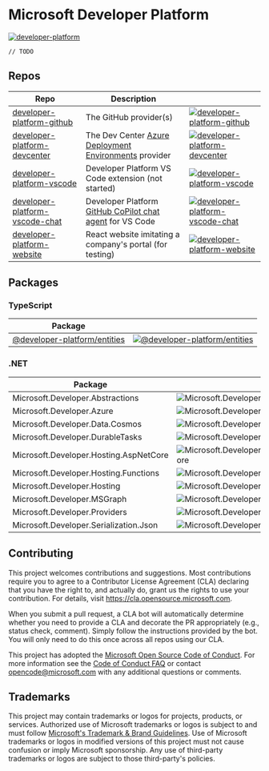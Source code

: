 # Microsoft Developer Platform

[![developer-platform](https://img.shields.io/github/v/release/microsoft/developer-platform?logo=github)](http://github.com/microsoft/developer-platform/releases)

`// TODO`

## Repos

| Repo                                                             | Description                                                              |                                                                                                                                                                                                         |
| ---------------------------------------------------------------- | ------------------------------------------------------------------------ | ------------------------------------------------------------------------------------------------------------------------------------------------------------------------------------------------------- |
| [developer-platform-github][developer-platform-github]           | The GitHub provider(s)                                                   | [![developer-platform-github](https://img.shields.io/github/v/release/microsoft/developer-platform-github?logo=github)](https://github.com/microsoft/developer-platform-github/releases)                |
| [developer-platform-devcenter][developer-platform-devcenter]     | The Dev Center [Azure Deployment Environments][ade] provider             | [![developer-platform-devcenter](https://img.shields.io/github/v/release/microsoft/developer-platform-devcenter?logo=github)](https://github.com/microsoft/developer-platform-devcenter/releases)       |
| [developer-platform-vscode][developer-platform-vscode]           | Developer Platform VS Code extension (not started)                       | [![developer-platform-vscode](https://img.shields.io/github/v/release/microsoft/developer-platform-vscode?logo=github)](https://github.com/microsoft/developer-platform-vscode/releases)                |
| [developer-platform-vscode-chat][developer-platform-vscode-chat] | Developer Platform [GitHub CoPilot chat agent][copilot-chat] for VS Code | [![developer-platform-vscode-chat](https://img.shields.io/github/v/release/microsoft/developer-platform-vscode-chat?logo=github)](https://github.com/microsoft/developer-platform-vscode-chat/releases) |
| [developer-platform-website][developer-platform-website]         | React website imitating a company's portal (for testing)                 | [![developer-platform-website](https://img.shields.io/github/v/release/microsoft/developer-platform-website?logo=github)](https://github.com/microsoft/developer-platform-website/releases)             |

## Packages

### TypeScript

| Package                                                                                    |                                                                                                                                                            |
| ------------------------------------------------------------------------------------------ | ---------------------------------------------------------------------------------------------------------------------------------------------------------- |
| [@developer-platform/entities](https://www.npmjs.com/package/@developer-platform/entities) | [![@developer-platform/entities](https://img.shields.io/npm/v/%40developer-platform/entities)](https://www.npmjs.com/package/@developer-platform/entities) |

### .NET

| Package                                |                                                                                                                                                                                   |
| -------------------------------------- | --------------------------------------------------------------------------------------------------------------------------------------------------------------------------------- |
| Microsoft.Developer.Abstractions       | ![Microsoft.Developer.Abstractions](https://img.shields.io/endpoint?url=https://msdevnuget.blob.core.windows.net/feed/badges/v/microsoft.developer.abstractions.json)             |
| Microsoft.Developer.Azure              | ![Microsoft.Developer.Azure](https://img.shields.io/endpoint?url=https://msdevnuget.blob.core.windows.net/feed/badges/v/microsoft.developer.azure.json)                           |
| Microsoft.Developer.Data.Cosmos        | ![Microsoft.Developer.Data.Cosmos](https://img.shields.io/endpoint?url=https://msdevnuget.blob.core.windows.net/feed/badges/v/microsoft.developer.data.cosmos.json)               |
| Microsoft.Developer.DurableTasks       | ![Microsoft.Developer.DurableTasks](https://img.shields.io/endpoint?url=https://msdevnuget.blob.core.windows.net/feed/badges/v/microsoft.developer.durabletasks.json)             |
| Microsoft.Developer.Hosting.AspNetCore | ![Microsoft.Developer.Hosting.AspNetCore](https://img.shields.io/endpoint?url=https://msdevnuget.blob.core.windows.net/feed/badges/v/microsoft.developer.hosting.aspnetcore.json) |
| Microsoft.Developer.Hosting.Functions  | ![Microsoft.Developer.Hosting.Functions](https://img.shields.io/endpoint?url=https://msdevnuget.blob.core.windows.net/feed/badges/v/microsoft.developer.hosting.functions.json)   |
| Microsoft.Developer.Hosting            | ![Microsoft.Developer.Hosting](https://img.shields.io/endpoint?url=https://msdevnuget.blob.core.windows.net/feed/badges/v/microsoft.developer.hosting.json)                       |
| Microsoft.Developer.MSGraph            | ![Microsoft.Developer.MSGraph](https://img.shields.io/endpoint?url=https://msdevnuget.blob.core.windows.net/feed/badges/v/microsoft.developer.msgraph.json)                       |
| Microsoft.Developer.Providers          | ![Microsoft.Developer.Providers](https://img.shields.io/endpoint?url=https://msdevnuget.blob.core.windows.net/feed/badges/v/microsoft.developer.providers.json)                   |
| Microsoft.Developer.Serialization.Json | ![Microsoft.Developer.Serialization.Json](https://img.shields.io/endpoint?url=https://msdevnuget.blob.core.windows.net/feed/badges/v/microsoft.developer.serialization.json.json) |

## Contributing

This project welcomes contributions and suggestions. Most contributions require you to agree to a
Contributor License Agreement (CLA) declaring that you have the right to, and actually do, grant us
the rights to use your contribution. For details, visit https://cla.opensource.microsoft.com.

When you submit a pull request, a CLA bot will automatically determine whether you need to provide
a CLA and decorate the PR appropriately (e.g., status check, comment). Simply follow the instructions
provided by the bot. You will only need to do this once across all repos using our CLA.

This project has adopted the [Microsoft Open Source Code of Conduct](https://opensource.microsoft.com/codeofconduct/).
For more information see the [Code of Conduct FAQ](https://opensource.microsoft.com/codeofconduct/faq/) or
contact [opencode@microsoft.com](mailto:opencode@microsoft.com) with any additional questions or comments.

## Trademarks

This project may contain trademarks or logos for projects, products, or services. Authorized use of Microsoft
trademarks or logos is subject to and must follow
[Microsoft's Trademark & Brand Guidelines](https://www.microsoft.com/en-us/legal/intellectualproperty/trademarks/usage/general).
Use of Microsoft trademarks or logos in modified versions of this project must not cause confusion or imply Microsoft sponsorship.
Any use of third-party trademarks or logos are subject to those third-party's policies.

[developer-platform-devcenter]: https://github.com/microsoft/developer-platform-devcenter
[developer-platform-github]: https://github.com/microsoft/developer-platform-github
[developer-platform-providers]: https://github.com/microsoft/developer-platform-providers
[developer-platform-vscode]: https://github.com/microsoft/developer-platform-vscode
[developer-platform-vscode-chat]: https://github.com/microsoft/developer-platform-vscode-chat
[developer-platform-website]: https://github.com/microsoft/developer-platform-website
[ade]: https://azure.microsoft.com/en-us/products/deployment-environments
[copilot-chat]: https://code.visualstudio.com/docs/editor/github-copilot#_agents-and-slash-commands
